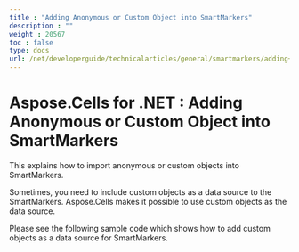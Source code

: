 ```yaml
---
title : "Adding Anonymous or Custom Object into SmartMarkers" 
description : "" 
weight : 20567 
toc : false
type: docs
url: /net/developerguide/technicalarticles/general/smartmarkers/adding+anonymous+or+custom+object+into+smartmarkers/
---
```


# Aspose.Cells for .NET : Adding Anonymous or Custom Object into SmartMarkers


This explains how to import anonymous or custom objects into SmartMarkers.

Sometimes, you need to include custom objects as a data source to the SmartMarkers. Aspose.Cells makes it possible to use custom objects as the data source.

Please see the following sample code which shows how to add custom objects as a data source for SmartMarkers.

